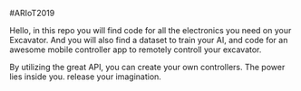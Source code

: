 #ARIoT2019

Hello, in this repo you will find code for all the electronics you need on your Excavator.
And you will also find a dataset to train your AI, and code for an awesome mobile controller app to remotely controll your excavator.

By utilizing the great API, you can create your own controllers. The power lies inside you. release your imagination.
